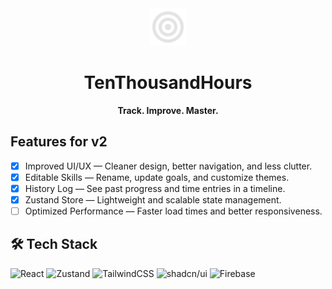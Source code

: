 <div align="center">
  <img width="60px" src="./src/assets/logo.svg" />

  <h1>TenThousandHours</h1>

  <p>
    <strong>Track. Improve. Master.</strong>
  </p>
</div>

## Features for v2

- [x] Improved UI/UX — Cleaner design, better navigation, and less clutter.
- [x] Editable Skills — Rename, update goals, and customize themes.
- [x] History Log — See past progress and time entries in a timeline.
- [x] Zustand Store — Lightweight and scalable state management.
- [ ] Optimized Performance — Faster load times and better responsiveness.

## 🛠 Tech Stack

![React](https://img.shields.io/badge/React-20232A?style=for-the-badge&logo=react&logoColor=61DAFB)
![Zustand](https://img.shields.io/badge/🐻_Zustand%20-3C3C3C?style=for-the-badge&logoColor=white)
![TailwindCSS](https://img.shields.io/badge/Tailwind-38B2AC?style=for-the-badge&logo=tailwind-css&logoColor=white)
![shadcn/ui](https://img.shields.io/badge/shadcn%2Fui-000000?style=for-the-badge&logo=radix-ui&logoColor=white)
![Firebase](https://img.shields.io/badge/Firebase-FFCA28?style=for-the-badge&logo=firebase&logoColor=black)
